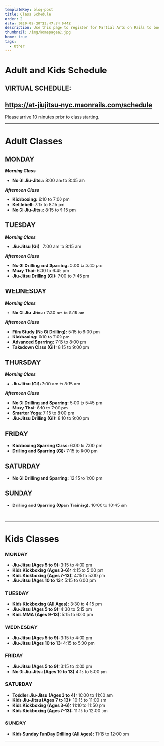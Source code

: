 ```yaml
---
templateKey: blog-post
title: Class Schedule
order: 2
date: 2020-05-29T22:47:34.544Z
description: Use this page to register for Martial Arts on Rails to book classes online.
thumbnail: /img/homepagea2.jpg
home: true
tags:
  - Other
---
```

# Adult and Kids Schedule

## VIRTUAL SCHEDULE:

## <https://at-jiujitsu-nyc.maonrails.com/schedule>

Please arrive 10 minutes prior to class starting. 

- - -

# Adult Classes

## MONDAY

**_Morning Class_**

* **No GI Jiu-Jitsu:** 8:00 am to 8:45 am

_**Afternoon Class**_

* **Kickboxing:** 6:10 to 7:00 pm
* **Kettlebell:** 7:15 to 8:15 pm
* **No Gi Jiu-Jitsu:** 8:15 to 9:15 pm

## TUESDAY

**_Morning Class_**

* **Jiu-Jitsu (Gi) :** 7:00 am to 8:15 am

_**Afternoon Class**_

* **No GI Drilling and Sparring:** 5:00 to 5:45 pm
* **Muay Thai:** 6:00 to 6:45 pm
* **Jiu-Jitsu Drilling (GI):** 7:00 to 7:45 pm

## WEDNESDAY

**_Morning Class_**

* **No GI Jiu-Jitsu :** 7:30 am to 8:15 am

_**Afternoon Class**_

* **Film Study (No Gi Drilling):** 5:15 to 6:00 pm
* **Kickboxing:** 6:10 to 7:00 pm
* **Advanced Sparring:** 7:15 to 8:00 pm
* **Takedown Class (Gi):** 8:15 to 9:00 pm

## THURSDAY

**_Morning Class_**

* **Jiu-Jitsu (Gi):** 7:00 am to 8:15 am

_**Afternoon Class**_

* **No Gi Drilling and Sparring:** 5:00 to 5:45 pm
* **Muay Thai:** 6:10 to 7:00 pm
* **Smarter Yoga:** 7:15 to 8:00 pm
* **Jiu-Jitsu Drilling (GI):** 8:10 to 9:00 pm

## FRIDAY

* **Kickboxing Sparring Class:** 6:00 to 7:00 pm
* **Drilling and Sparring (Gi):** 7:15 to 8:00 pm

## SATURDAY

* **No GI Drilling and Sparring:** 12:15 to 1:00 pm

## SUNDAY

* **Drilling and Sparring (Open Training):** 10:00 to 10:45 am

<br>

- - -

# Kids Classes

### MONDAY

* **Jiu-Jitsu (Ages 5 to 9):** 3:15 to 4:00 pm
* **Kids Kickboxing (Ages 3-6):** 4:15 to 5:00 pm
* **Kids Kickboxing (Ages 7-13):** 4:15 to 5:00 pm
* **Jiu-Jitsu (Ages 10 to 13):** 5:15 to 6:00 pm

### TUESDAY

* **Kids Kickboxing (All Ages):** 3:30 to 4:15 pm
* **Jiu-Jitsu (Ages 5 to 9):** 4:30 to 5:15 pm
* **Kids MMA (Ages 9-13):** 5:15 to 6:00 pm

### WEDNESDAY

* **Jiu-Jitsu (Ages 5 to 9):** 3:15 to 4:00 pm
* **Jiu-Jitsu (Ages 10 to 13)** 4:15 to 5:00 pm

### FRIDAY

* **Jiu-Jitsu (Ages 5 to 9):** 3:15 to 4:00 pm
* **No Gi Jiu-Jitsu (Ages 10 to 13)** 4:15 to 5:00 pm

### SATURDAY

* **Toddler Jiu-Jitsu (Ages 3 to 4):** 10:00 to 11:00 am
* **Kids Jiu-Jitsu (Ages 7 to 13):** 10:15 to 11:00 am
* **Kids Kickboxing (Ages 3-6):** 11:10 to 11:50 pm
* **Kids Kickboxing (Ages 7-13):** 11:15 to 12:00 pm

### SUNDAY

* **Kids Sunday FunDay Drilling (All Ages):** 11:15 to 12:00 pm

- - -
